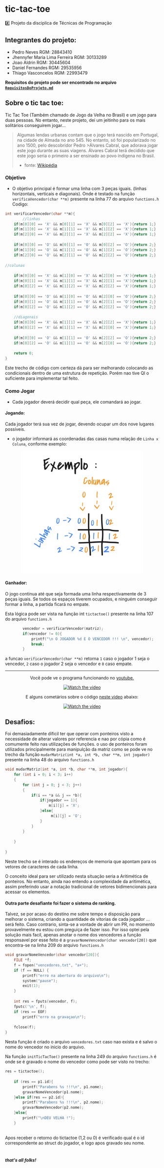 # tic-tac-toe
#️⃣ Projeto da disciplica de Técnicas de Programação

## Integrantes do projeto:
- Pedro Neves RGM: 28843410
- Jhennyfer Maria Lima Ferreira RGM: 30133289
- Joao Aldrin RGM: 30445604
- Daniel Fernandes RGM: 29535956
- Thiago Vasconcelos RGM: 22993479

**Requisitos do projeto pode ser encontrado no arquivo [`RequisitosDoProjeto.md`](RequisitosDoProjeto.md)**

## Sobre o tic tac toe:

Tic Tac Toe (Também chamado de Jogo da Velha no Brasil) e um jogo para duas pessoas. No entanto, neste projeto, dei um jeitinho para os mais solitários conseguirem jogar...

>Algumas lendas urbanas contam que o jogo terá nascido em Portugal, na cidade de Almada no ano 545. No entanto, só foi popularizado no ano 1500, pelo descobridor Pedro >Álvares Cabral, que adorava jogar este jogo durante as suas viagens. Álvares Cabral terá decidido que este jogo seria o primeiro a ser ensinado ao povo indígena no Brasil.
> - fonte: [Wikipédia](https://pt.wikipedia.org/wiki/Jogo_da_velha)

### Objetivo
- O objetivo principal é formar uma linha com 3 peças iguais. (linhas horizontais, verticais e diagonais). Onde é testado na função `verificaVencedor(char **m)` presente na linha 77 do arquivo `functions.h`
Codigo:
```C
int verificarVencedor(char **m){
        //linhas
    if(m[0][0] == 'X' && m[0][1] == 'X' && m[0][2] == 'X'){return 1;}
    if(m[1][0] == 'X' && m[1][1] == 'X' && m[1][2] == 'X'){return 1;}
    if(m[2][0] == 'X' && m[2][1] == 'X' && m[2][2] == 'X'){return 1;}

    if(m[0][0] == 'O' && m[0][1] == 'O' && m[0][2] == 'O'){return 2;}
    if(m[1][0] == 'O' && m[1][1] == 'O' && m[1][2] == 'O'){return 2;}
    if(m[2][0] == 'O' && m[2][1] == 'O' && m[2][2] == 'O'){return 2;}

//colunas

    if(m[0][0] == 'X' && m[1][0] == 'X' && m[2][0] == 'X'){return 1;}
    if(m[0][1] == 'X' && m[1][1] == 'X' && m[2][1] == 'X'){return 1;}
    if(m[0][2] == 'X' && m[1][2] == 'X' && m[2][2] == 'X'){return 1;}

    if(m[0][0] == 'O' && m[1][0] == 'O' && m[2][0] == 'O'){return 2;}
    if(m[0][1] == 'O' && m[1][1] == 'O' && m[2][1] == 'O'){return 2;}
    if(m[0][2] == 'O' && m[1][2] == 'O' && m[2][2] == 'O'){return 2;}

    //diagonais
    if(m[0][0] == 'X' && m[1][1] == 'X' && m[2][2] == 'X'){return 1;}
    if(m[0][2] == 'X' && m[1][1] == 'X' && m[2][0] == 'X'){return 1;}
    
    if(m[0][0] == 'O' && m[1][1] == 'O' && m[2][2] == 'O'){return 2;}
    if(m[0][2] == 'O' && m[1][1] == 'O' && m[2][0] == 'O'){return 2;}
    
    return 0;
}
```

Este trecho de código com certeza dá para ser melhorando colocando as condicionais dentro de uma estrutura de repetição. Porém nao tive QI o suficiente para implementar tal feito.

### Como Jogar
- Cada jogador deverá decidir qual peça, ele comandará ao jogar.
#### Jogando:
Cada jogador terá sua vez de jogar, devendo ocupar um dos nove lugares possíveis.
  - o jogador informará as coordenadas das casas numa relação de `Linha x Coluna`, conforme exemplo:

<div align ="center">
  <img src="./autodraw.png" height="400em" />
</div>

#### Ganhador:
O jogo continua até que seja formada uma linha respectivamente de 3 peças iguais.
Se todos os espaços tiverem ocupados, e ninguém conseguir formar a linha, a partida ficará no empate.

Esta lógica pode ser vista na função int `tictactoe()` presente na linha 107 do arquivo `functions.h`
```c
        vencedor = verificarVencedor(matriz);
        if(vencedor != 0){
            printf("\n O JOGADOR %d E O VENCEDOR !!! \n", vencedor);
            break;
        }
```
a funcao `verificarVencedor(char **m)` retorna `1` caso o jogador 1 seja o vencedor, `2` caso o jogador 2 seja o vencedor e `0` caso empate.

--------------
<div align ="center">

Você pode ve o programa funcionando no [youtube.](https://youtu.be/1CzSe8en04A)

[![Watch the video](https://img.youtube.com/vi/1CzSe8en04A/default.jpg)](https://youtu.be/1CzSe8en04A)

E alguns cometários sobre o código [neste video](https://youtu.be/LYai8qYWgZk) abaixo:

[![Watch the video](https://img.youtube.com/vi/LYai8qYWgZk/default.jpg)](https://youtu.be/LYai8qYWgZk)

</div>

## Desafios:
Foi demasiadamente dificil ter que operar com ponteiros visto a necessidade de alterar valores por referencia e nao por cópia como é comumente feito nas utilizações de funções.
o uso de ponteiros foram utilizados principalmente para manipulção da matriz como se pode ve no trecho da função `mudarMatriz(int *a, int *b, char **m, int jogador)` presente na linha 48 do arquivo `functions.h`
```c
void mudarMatriz(int *a, int *b, char **m, int jogador){
    for (int i = 0; i < 3; i++)
    {
        for (int j = 0; j < 3; j++)
        {
            if(i == *a && j == *b){
                if(jogador == 1){
                    m[i][j] = 'X';
                }else{
                     m[i][j] = 'O';
                }
            }
        }
        
    }
    
}
```
Neste trecho se é interado os endereços de memoria que apontam para os vetores de caracteres de cada linha.

O conceito ideal para ser utilizado nesta situação seria a Aritimética de ponteiros. No entanto, ainda nao entendo a complexidade da aritimética, assim preferindo usar a notação tradicional de vetores bidimencionais para acessar os elementos.

#### Outra parte desafiante foi fazer o sistema de ranking.
Talvez, se por acaso do destino me sobre tempo e disposição para melhorar o sistema, criando a quantidade de vitorias de cada jogador ... será feito. Caso contrario, sinta-se a vontade de abrir um PR, no momento provavelmente eu estou com preguiça de fazer isso. Por isso optei pela solução mais facil, apenas anotar o nome dos vencedores
a função responsavel por esse feito é a `gravarNomeVencedor(char vencedor[20])` que encontra-se na linha 209 do arquivo `functions.h`
```c
void gravarNomeVencedor(char vencedor[20]){
    FILE *f;
    f = fopen("vencedores.txt", "a+");
    if (f == NULL) {
        printf("erro na abertura do arquivo\n");
        system("pause");
        exit(1);
    }

    int res = fputs(vencedor, f);
    fputc('\n', f);
    if (res == EOF)
        printf("erro na gravaçao\n");

    fclose(f);
}
```
Nesta função é criado o arquivo `vencedores.txt` caso nao exista e é salvo o nome do vencedor no inicio do arquivo.

Na função `initTicTacToe()` presente na linha 249 do arquivo `functions.h` é onde se é gravado o nome do vencedor como pode ser visto no trecho:
```c
res = tictactoe(); 
    
    if (res == p1.id){
        printf("Parabens %s !!!\n", p1.nome);
        gravarNomeVencedor(p1.nome);
    }else if(res == p2.id){
        printf("Parabens %s !!!\n", p2.nome);
        gravarNomeVencedor(p2.nome);
    }else{
        printf("\nDEU VELHA !");
    }
    
  ```
 Apos receber o retorno do tictactoe (1,2 ou 0) é verificado qual é o id correspondente ao struct do jogador, e logo apos gravado seu nome.

#
##### that's all folks!
